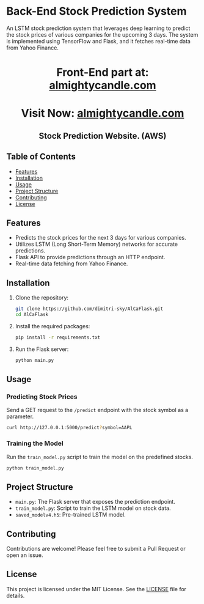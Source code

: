 # Back-End Stock Prediction System

An LSTM stock prediction system that leverages deep learning to predict the stock prices of various companies for the upcoming 3 days. The system is implemented using TensorFlow and Flask, and it fetches real-time data from Yahoo Finance.
<div align="center">
   <h1>Front-End part at: <a href="https://github.com/cod-cs-club/almightycandle">almightycandle.com</a></h1>
   <h1>Visit Now: <a href="https://www.almightycandle.com/">almightycandle.com</a></h1>
   <h2>Stock Prediction Website. (AWS)</h2> 
</div>


## Table of Contents

- [Features](#features)
- [Installation](#installation)
- [Usage](#usage)
- [Project Structure](#project-structure)
- [Contributing](#contributing)
- [License](#license)

## Features

- Predicts the stock prices for the next 3 days for various companies.
- Utilizes LSTM (Long Short-Term Memory) networks for accurate predictions.
- Flask API to provide predictions through an HTTP endpoint.
- Real-time data fetching from Yahoo Finance.

## Installation

1. Clone the repository:

   ```bash
   git clone https://github.com/dimitri-sky/AlCaFlask.git
   cd AlCaFlask
   ```

2. Install the required packages:

   ```bash
   pip install -r requirements.txt
   ```

3. Run the Flask server:

   ```bash
   python main.py
   ```

## Usage

### Predicting Stock Prices

Send a GET request to the `/predict` endpoint with the stock symbol as a parameter.

```bash
curl http://127.0.0.1:5000/predict?symbol=AAPL
```

### Training the Model

Run the `train_model.py` script to train the model on the predefined stocks.

```bash
python train_model.py
```

## Project Structure

- `main.py`: The Flask server that exposes the prediction endpoint.
- `train_model.py`: Script to train the LSTM model on stock data.
- `saved_modelv4.h5`: Pre-trained LSTM model.

## Contributing

Contributions are welcome! Please feel free to submit a Pull Request or open an issue.

## License

This project is licensed under the MIT License. See the [LICENSE](LICENSE) file for details.
